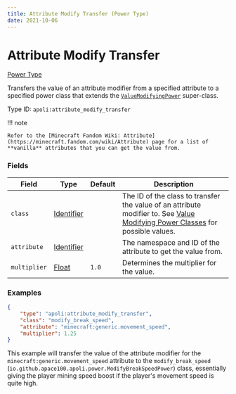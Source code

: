 ```yaml
---
title: Attribute Modify Transfer (Power Type)
date: 2021-10-06
---
```


# Attribute Modify Transfer

[Power Type](../power_types.md)

Transfers the value of an attribute modifier from a specified attribute to a specified power class that extends the [`ValueModifyingPower`](https://github.com/apace100/apoli/blob/master/src/main/java/io/github/apace100/apoli/power/ValueModifyingPower.java) super-class.

Type ID: `apoli:attribute_modify_transfer`

!!! note

    Refer to the [Minecraft Fandom Wiki: Attribute](https://minecraft.fandom.com/wiki/Attribute) page for a list of **vanilla** attributes that you can get the value from.

### Fields

Field  | Type | Default | Description
-------|------|---------|------------
`class` | [Identifier](../data_types/identifier.md) | | The ID of the class to transfer the value of an attribute modifier to. See [Value Modifying Power Classes](../../misc/extras/value_modifying_power_classes.md) for possible values.
`attribute` | [Identifier](../data_types/identifier.md) | | The namespace and ID of the attribute to get the value from.
`multiplier` | [Float](../data_types/float.md) | `1.0` | Determines the multiplier for the value.

### Examples

```json
{
	"type": "apoli:attribute_modify_transfer",
	"class": "modify_break_speed",
	"attribute": "minecraft:generic.movement_speed",
	"multiplier": 1.25
}
```

This example will transfer the value of the attribute modifier for the `minecraft:generic.movement_speed` attribute to the `modify_break_speed` (`io.github.apace100.apoli.power.ModifyBreakSpeedPower`) class, essentially giving the player mining speed boost if the player's movement speed is quite high.
